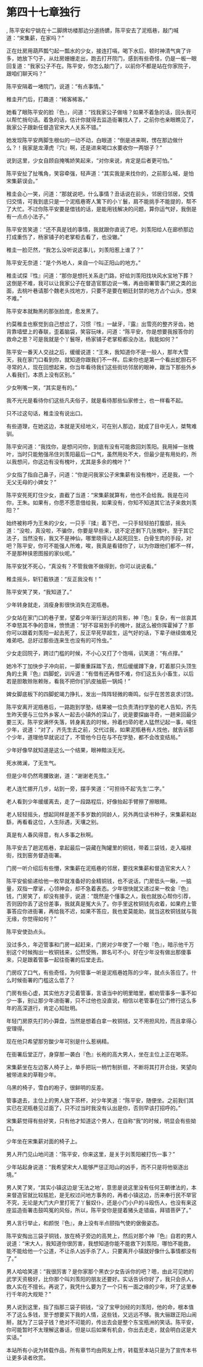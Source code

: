 # 第四十七章独行
,  陈平安和宁姚在十二脚牌坊楼那边分道扬镳，陈平安去了泥瓶巷，敲门喊道：“宋集薪，在家吗？”
   正在灶房用葫芦瓢勺起一瓢水的少女，接连打嗝，喝下水后，顿时神清气爽了许多，她放下勺子，从灶房姗姗走出，跑去打开院门，感到有些奇怪，仍是一板一眼回复道：“我家公子不在。陈平安，你怎么敲门了，以前你不都是站在你家院子，跟咱们聊天吗？”
   陈平安隔着一堵院门，说道：“有点事情。”
   稚圭开门后，打趣道：“稀客稀客。”
   她看了眼陈平安的脸『色』，问道：“找我家公子做啥？如果不着急的话，回头我可以帮忙捎句话。着急的话，估计你就得去监造衙署找人了，之前你也亲眼瞧见了，我家公子跟新任督造官宋大人关系不错。”
   她发现陈平安两脚生根似的一动不动，白眼道：“倒是进来啊，愣在那边做什么？！我家是龙潭虎『穴』啊，还是进来喝口水要收你一两银子？”
   说到这里，少女自顾自掩嘴娇笑起来，“对你来说，肯定是后者更可怕。”
   陈平安扯了扯嘴角，笑容牵强，轻声道：“其实我是来找你的，之前那么喊，是怕宋集薪误会。”
   稚圭会心一笑，问道：“那就说吧，什么事情？丑话说在前头，邻居归邻居，交情归交情，可我到底只是一个泥瓶巷寄人篱下的小丫鬟，肩不能挑手不能提的，帮不了大忙。不过你陈平安要是借钱的话，是能用钱解决的问题，算你运气好，我倒是有一点点小法子。”
   陈平安苦笑道：“还不真是钱的事情，我就跟你直说了吧，刘羡阳给人在廊桥那边打成重伤了，杨家铺子的老掌柜去看了，也没辙。”
   稚圭一脸茫然，“我怎么没听说这事儿，刘羡阳惹上谁了？”
   陈平安无奈道：“是个外地人，来自一个叫正阳山的地方。”
   稚圭试探『性』问道：“那你是想托关系走门路，好给刘羡阳找块风水宝地下葬？这倒是不难，我可以让我家公子在督造官那边说一嘴，再由衙署管事门房之类的出面，去桃叶巷请那个魏老头找地方，只要不是要在朝廷封禁的地方占个山头，想来不难。”
   陈平安本就黝黑的那张脸庞，愈发黑了。
   约莫稚圭也察觉到自己想岔了，习惯『性』一龇牙，『露』出雪亮的整齐牙齿，她背靠墙壁上的春联，歪着脑袋，笑容玩味，问道：“陈平安，你是想要我报答你的救命之恩？可是我就是个丫鬟呀，杨家铺子老掌柜都没办法，我能如何？”
   陈平安一番天人交战之后，缓缓说道：“王朱，我知道你不是一般人，那年大雪天，我在家门口看到你，就知道你跟我们不一样。后来你也是第一个看出蛇胆石不寻常的人，现在回想起来，你当年看待我们这些街坊邻居的眼神，跟当下那些外乡人看我们，本质上没有区别。”
   少女咧嘴一笑，“其实是有的。”
   我不光光是看待你们这些凡夫俗子，就是看待那些仙家修士，也一样看不起。
   只不过这句话，稚圭没有说出口。
   有些道理，在她这边，本就是天经地义，可在别人那边，就成了目中无人，桀骜难驯。
   陈平安问道：“我找你，是想问问你，到底有没有可能救回刘羡阳。我用掉一张槐叶，当时只能勉强吊住刘羡阳最后一口气，虽然用处不大，但最少是有用处的，所以我想问，你这边有没有槐叶，尤其是多余的槐叶？”
   少女指了指自己鼻子，问道：“你是问我家公子宋集薪有没有槐叶，还是我，一个无父无母的小婢女？”
   陈平安死死盯住少女，直截了当道：“宋集薪就算有，他也不会给我。我是在问你，王朱。如果有，你愿不愿意借给我，如果没有，你知不知道其它法子来救刘羡阳？”
   始终被称呼为王朱的少女，一只手『揉』着下巴，一只手轻轻拍打腹部，摇头道：“没啦，真没啦，不骗你，你要是早些来，说不定还剩下几张槐叶。至于其它法子，当然没有，我又不是神仙，哪里晓得让人起死回生、白骨生肉的手段，对吧？陈平安，你可不能强人所难，唉，我真是看错你了，以为你跟他们都不一样，不是那种挟恩图报的家伙呢。”
   陈平安犹不死心，“真没有？不管我做不做得到，你可以说说看。”
   稚圭摇头，斩钉截铁道：“反正我没有！”
   陈平安笑了笑，“我知道了。”
   少年转身就走，消瘦身影很快消失在泥瓶巷。
   少女站在家门口的巷子里，望着少年渐行渐远的背影，神『色』复杂，有一丝哀其不幸怒其不争的意味，愤愤道：“好不容易到手的槐叶，就这么被你挥霍掉了？那你可以跟着刘羡阳一起去死了，反正早死早超生，运气好的话，下辈子继续做难兄难弟吧。总好过那些连来生也没有的可怜虫。”
   少女走回院子，跨过门槛的时候，不小心又打了个饱嗝，讥笑道：“有点撑。”
   她冷不丁加快步子冲向前，一脚重重踩踏下去，然后缓缓蹲下身，盯着那只头顶生角的土黄『色』四脚蛇，训斥道：“有借有还再借不难，你们这五头小畜生，以后若是胆敢赊账赖账，看我不把你们扒皮抽筋一锅炖！”
   婢女脚底板下的四脚蛇竭力挣扎，发出一阵阵轻微的嘶鸣，似乎在苦苦哀求讨饶。
   陈平安离开泥瓶巷后，一路跑到学塾，结果被一位负责清扫学塾的老人告知，齐先生昨天便与三位外乡客人一起去小镇外的深山了，说是要探幽寻奇，一趟来回最少要三天。陈平安满怀失落，转身离去的时候，拎着扫帚的老人猛然记起一事，喊住少年，说道：“对了，齐先生去之前，交代过我，如果泥瓶巷有人找他，就告诉那个少年，道理他早就说过了，不管他今日在与不在学塾，都不会改变结局。”
   少年好像早就知道是这么一个结果，眼神黯淡无光。
   死水微澜，了无生气。
   但是少年仍然弯腰致谢，道：“谢谢老先生。”
   老人连忙挪开几步，站到一旁，摆手笑道：“可担待不起‘先生’二字。”
   老人看到少年缓缓离去，走了一段路程后，好像抬起手臂擦了擦眼睛。
   老人轻轻摇头，想起同样是差不多岁数的同龄人，另外两位读书种子，宋集薪和赵繇，再看看这位，人生际遇，天壤之别。
   真是有人春风得意，有人多事之秋啊。
   陈平安去了趟泥瓶巷，拿起最后一袋藏在陶罐里的铜钱，带着三袋钱，走入福禄街，找到窑务督造衙署。
   门房一听介绍后有些懵，宋集薪在泥瓶巷的邻居，要找宋集薪和督造官宋大人？
   陈平安偷偷递给他一枚早就准备好的金精铜钱，也不说话，门房低头一瞅，一掂量，双指一摩挲，心领神会，却不急着表态。少年很快就又递过来一枚金『色』钱，门房笑了，却没有接手，说道：“既然是个懂事之人，我也就放心帮你引荐，否则因你丢了这份差事，我就真是冤大头了。你手里这枚铜钱先收着，如果府上管事答应你进衙署，再给我不迟，如果不答应，我也爱莫能助，就当这枚铜钱就与我无缘，你觉得如何？”
   陈平安使劲点头。
   没过多久，年迈管事和门房一起赶来，门房对少年使了一个眼『色』，暗示他千万别这个时候掏出一枚铜钱来，公然受贿，罪名可不小。好在少年没有做出那傻事来，只是跟着管事一起往衙署的后堂走去。
   门房叹了口气，有些奇怪，为何管事一听是泥瓶巷姓陈的少年，就点头答应了。什么时候衙署的门槛这么低了？
   门房有些心虚，其实他方才见着管事，言语当中的明里暗里，都劝管事多一事不如少一事，别让那少年进衙署，只不过他也没直说，相信以老管事在公门修行这么多年的高深道行，肯定心知肚明。
   年轻门房原先打的小算盘，当然是想着白拿一枚铜钱，又不用担风险，而且拿得心安理得。
   现在他只希望那穷酸少年可别是什么惹祸精。
   在衙署后堂正厅，身穿那一袭白『色』长袍的高大男人，坐在主位上正在喝茶。
   宋集薪坐在左边客人椅子上，单手把玩一柄竹制折扇，不断将其打开合拢，笑望向被带进来的草鞋少年。
   乌黑的椅子，雪白的袍子，很鲜明的反差。
   管事退去，主位上的男人放下茶杯，对少年笑道：“陈平安，随便坐。之前我们其实已在泥瓶巷见过面了，只不过当时我没有认出是你，否则早该打招呼的。”
   宋集薪觉得有些好笑，只有他才知道这个男人，在自称“我”的时候，明显会有些拗口。
   少年坐在宋集薪对面的椅子上。
   男人开门见山地问道：“陈平安，你来这里，是关于刘羡阳被打伤一事？”
   少年站起身说道：“我希望宋大人能够严惩正阳山的凶手，而不只是将他驱逐出境。”
   男人笑了笑，“其实小镇这边是‘无法之地’，意思是说这里没有任何王朝律法的，本来督造官就比较尴尬，是无权过问地方事务的，再者小镇这边，历来奉行民不举官不究，无论是大门大户里打死了丫鬟奴仆，还是小门小户的斗殴伤人，也没有来这座监造衙署击鼓鸣冤的风俗，所以，陈平安你是提着猪头走错庙，拜错菩萨了。”
   男人言行举止，和颜悦『色』，身上没有半点颐指气使的倨傲姿态。
   陈平安掏出三袋子铜钱，放在椅子旁边的高凳上，然后对那个神『色』自若的男人说道：“宋大人，我知道你很厉害，我想知道你能不能救下刘羡阳，哪怕不能救，能不能给他一个公道，不让杀人凶手杀了人，只要离开小镇就好像什么事情都没有了。”
   男人哈哈笑道：“我很厉害？是你家那个黑衣少女告诉你的吧？嗯，由此可见她的武学天资极好，比你那个叫刘羡阳的朋友还要好。实话告诉你好了，我只会杀人，救人实在不擅长。再说了，我凭什么要为了一个只有一面之缘的少年，坏了这里奉行千年的大规矩？”
   男人说到这里，指了指那三袋子铜钱，“没了宝甲剑经的刘羡阳，他的命，根本值不了这么多钱，至于想要买下我的人情，这些钱，又远远不够。我大骊跟正阳山闹掰，就为了三袋子钱？绝对不可能的，传出去会是整个东宝瓶洲的笑话。陈平安，你可能暂时不太理解这番话，但是以后如果有机会，你出去走走，就会明白这是大实话。”
  本站所有小说为转载作品，所有章节均由网友上传，转载至本站只是为了宣传本书让更多读者欣赏。